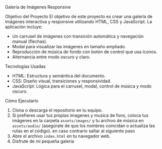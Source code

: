 Galería de Imágenes Responsive

Objetivo del Proyecto
El objetivo de este proyecto es crear una galería de imágenes interactiva y responsive utilizando HTML, CSS y JavaScript. La aplicación incluye:
- Un carrusel de imágenes con transición automática y navegación manual (flechas).
- Modal para visualizar las imágenes en tamaño ampliado.
- Reproducción de música de fondo con botón de control que usa íconos.
- Alternancia entre modo oscuro y claro.

Tecnologías Usadas
- HTML: Estructura y semántica del documento.
- CSS: Diseño visual, transiciones y responsividad.
- JavaScript: Lógica para el carrusel, modal, control de música y modo oscuro.

Cómo Ejecutarlo
1. Clona o descarga el repositorio en tu equipo.
2. Si prefieres usar tus propias imagenes y musica de fono, coloca tus imágenes en la carpeta `assets/images/` y tu archivo de música en `assets/audio/` (asegúrate de que los nombres coincidan o actualiza las rutas en el código). en caso contrario saltar al siguiente paso
3. Abre el archivo `index.html` en tu navegador web.
4. Disfrute de mi pequeña galeria
